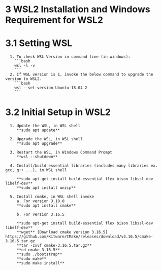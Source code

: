 # 3 WSL2 Installation and Windows Requirement for WSL2

  # 3.1 Setting WSL
      1. To check WSL Version in command line (in windows): 
        ```bash
        wsl -l -v 
        ```
      2. If WSL version is 1, invoke the below command to upgrade the version to WSL2.
        ```bash
        wsl --set-version Ubuntu-18.04 2 
        ```

  # 3.2 Initial Setup in WSL2
      1. Update the WSL, in WSL shell
         **sudo apt update**

      2. Upgrade the WSL, in WSL shell
         **sudo apt upgrade**

      3. Restart the WSL, in Windows Command Prompt
         **wsl --shutdown**

      4. Install/build essential libraries (includes many libraries ex. gcc, g++ ...), in WSL shell

         **sudo apt-get install build-essential flex bison libssl-dev libelf-dev**
         **sudo apt install unzip**

      5. Install cmake, in WSL shell invoke
         a. For version 3.10.0
         **sudo apt install cmake**

         b. For version 3.16.5

         **sudo apt-get install build-essential flex bison libssl-dev libelf-dev**
         **wget** [Download cmake version 3.16.5] https://github.com/Kitware/CMake/releases/download/v3.16.5/cmake-3.16.5.tar.gz
         **tar -zxvf cmake-3.16.5.tar.gz**
         **cd cmake-3.16.5**
         **sudo ./bootstrap**
         **sudo make**
         **sudo make install**
